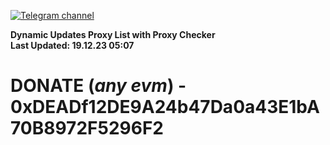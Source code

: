 [![Telegram channel](https://img.shields.io/endpoint?url=https://runkit.io/damiankrawczyk/telegram-badge/branches/master?url=https://t.me/n4z4v0d)](https://t.me/n4z4v0d) 

**Dynamic Updates Proxy List with Proxy Checker**  
**Last Updated: 19.12.23 05:07**

# DONATE (_any evm_) - 0xDEADf12DE9A24b47Da0a43E1bA70B8972F5296F2
